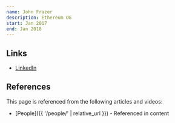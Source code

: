 ```yaml
---
name: John Frazer
description: Ethereum OG
start: Jan 2017
end: Jan 2018
---
```


## Links
- [LinkedIn](https://www.linkedin.com/in/jrfrazermba/)

## References

This page is referenced from the following articles and videos:

- [People]({{ '/people/' | relative_url }}) - Referenced in content